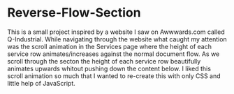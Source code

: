 # Reverse-Flow-Section
This is a small project inspired by a website I saw on Awwwards.com called Q-Industrial. 
While navigating through the website what caught my attention was the scroll animation in the Services page where the height of each service row animates/increases against the normal document flow. As we scroll through the secton the height of each service row beautifully animates upwards whitout pushing down the content below.
I liked this scroll animation so much that I wanted to re-create this with only CSS and little help of JavaScript. 
